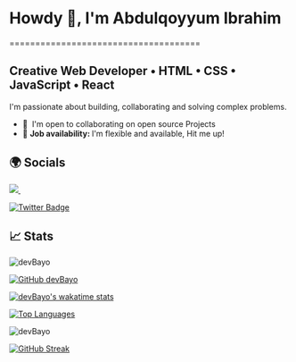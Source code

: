 # Howdy 👋, I'm Abdulqoyyum Ibrahim
=====================================

## Creative Web Developer • HTML • CSS • JavaScript • React
I'm passionate about building, collaborating and solving complex problems.

* 🤝  I'm open to collaborating on open source Projects
* 💼 <b> Job availability: </b> I'm flexible and available, Hit me up!

## 🌍 Socials 
<a href="https://wa.me/+2348147024229?text=Hello Abdulqoyyum." target="_blank">
  <img src="https://img.shields.io/badge/WHATSAPP-%2325D366.svg?&style=for-the-badge&logo=whatsapp&logoColor=white" />
</a>&nbsp;&nbsp;

[![Twitter Badge](https://img.shields.io/badge/-@devbayo-1ca0f1?style=flat&labelColor=1ca0f1&logo=twitter&logoColor=white)](https://twitter.com/devbayo)

## 📈 Stats  
  <img src="https://komarev.com/ghpvc/?username=devBayo" alt="devBayo" />
  
  [![GitHub devBayo](https://img.shields.io/github/followers/devBayo?label=Follow%20me&style=flat)](https://github.com/devBayo)
  
  [![devBayo's wakatime stats](https://github-readme-stats.vercel.app/api/wakatime?username=devBayo&layout=compact&theme=solarized-dark&hide_border=true)](https://github.com/anuraghazra/github-readme-stats)
 
  [![Top Languages](https://github-readme-stats.vercel.app/api/top-langs/?username=devBayo&layout=compact&theme=solarized-dark&hide_border=true)](https://github.com/devBayo/)
  
  <img src="https://github-readme-stats.vercel.app/api?username=devBayo&show_icons=true&theme=solarized-dark&hide_border=true" alt="devBayo" />

  [![GitHub Streak](http://github-readme-streak-stats.herokuapp.com?user=devBayo&show_icons=true&theme=solarized-dark&hide_border=true&date_format=M%20j%5B%2C%20Y%5D)](https://git.io/streak-stats)
<!--
**devBayo/devBayo** is a ✨ _special_ ✨ repository because its `README.md` (this file) appears on your GitHub profile.

Here are some ideas to get you started:

- 🔭 I’m currently working on ...
- 🌱 I’m currently learning ...
- 👯 I’m looking to collaborate on ...
- 🤔 I’m looking for help with ...
- 💬 Ask me about ...
- 📫 How to reach me: ...
- 😄 Pronouns: ...
- ⚡ Fun fact: ...
-->
